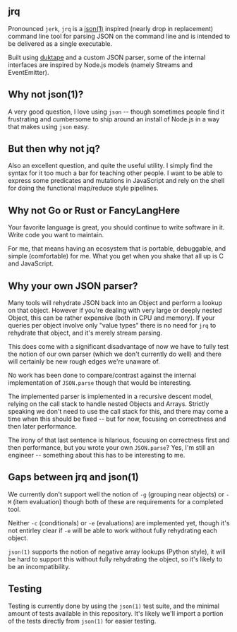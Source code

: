 ## jrq

Pronounced `jerk`, `jrq` is a [json(1)](https://github.com/trentm/json) inspired
(nearly drop in replacement) command line tool for parsing JSON on the command
line and is intended to be delivered as a single executable.

Built using [duktape](http://duktape.org) and a custom JSON parser, some of the
internal interfaces are inspired by Node.js models (namely Streams and
EventEmitter).

## Why not json(1)?

A very good question, I love using `json` -- though sometimes people find it
frustrating and cumbersome to ship around an install of Node.js in a way that
makes using `json` easy.

## But then why not jq?

Also an excellent question, and quite the useful utility. I simply find the
syntax for it too much a bar for teaching other people. I want to be able to
express some predicates and mutations in JavaScript and rely on the shell for
doing the functional map/reduce style pipelines.

## Why not Go or Rust or FancyLangHere

Your favorite language is great, you should continue to write software in it.
Write code you want to maintain.

For me, that means having an ecosystem that is portable, debuggable, and simple
(comfortable) for me. What you get when you shake that all up is C and
JavaScript.

## Why your own JSON parser?

Many tools will rehydrate JSON back into an Object and perform a lookup on that
object. However if you're dealing with very large or deeply nested Object, this
can be rather expensive (both in CPU and memory). If your queries per object
involve only "value types" there is no need for `jrq` to rehydrate that object,
and it's merely stream parsing.

This does come with a significant disadvantage of now we have to fully test the
notion of our own parser (which we don't currently do well) and there will
certainly be new rough edges we're unaware of.

No work has been done to compare/contrast against the internal implementation of
`JSON.parse` though that would be interesting.

The implemented parser is implemented in a recursive descent model, relying on
the call stack to handle nested Objects and Arrays. Strictly speaking we don't
need to use the call stack for this, and there may come a time when this should
be fixed -- but for now, focusing on correctness and then later performance.

The irony of that last sentence is hilarious, focusing on correctness first and
then performance, but you wrote your own `JSON.parse`? Yes, I'm still an
engineer -- something about this has to be interesting to me.

## Gaps between jrq and json(1)

We currently don't support well the notion of `-g` (grouping near objects) or
`-M` (item evaluation) though both of these are requirements for a completed
tool.

Neither `-c` (conditionals) or `-e` (evaluations) are implemented yet, though
it's not entirley clear if `-e` will be able to work without fully rehydrating
each object.

`json(1)` supports the notion of negative array lookups (Python style), it will
be hard to support this without fully rehydrating the object, so it's likely to
be an incompatibility.

## Testing

Testing is currently done by using the `json(1)` test suite, and the minimal
amount of tests available in this repository. It's likely we'll import a portion
of the tests directly from `json(1)` for easier testing.

